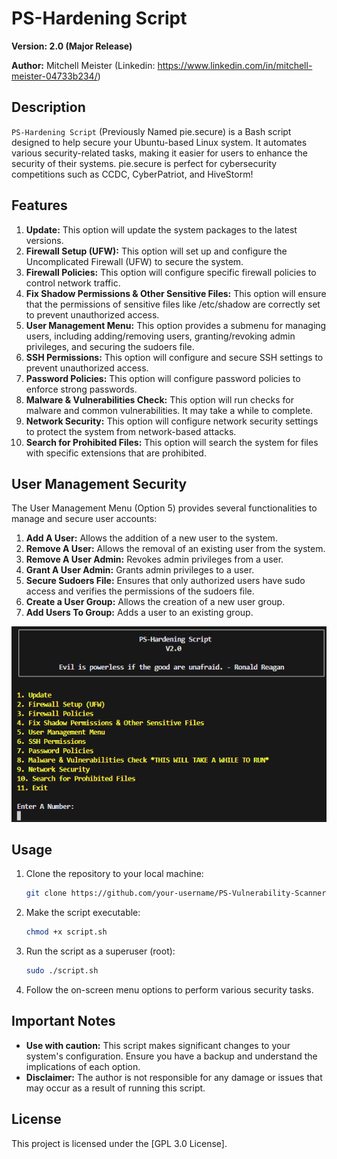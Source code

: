 # PS-Hardening Script

**Version: 2.0 (Major Release)**

**Author:** Mitchell Meister (Linkedin: https://www.linkedin.com/in/mitchell-meister-04733b234/)

## Description

`PS-Hardening Script` (Previously Named pie.secure) is a Bash script designed to help secure your Ubuntu-based Linux system. It automates various security-related tasks, making it easier for users to enhance the security of their systems. pie.secure is perfect for cybersecurity competitions such as CCDC, CyberPatriot, and HiveStorm!

## Features 

1. **Update:** This option will update the system packages to the latest versions.
2. **Firewall Setup (UFW):** This option will set up and configure the Uncomplicated Firewall (UFW) to secure the system.
3. **Firewall Policies:** This option will configure specific firewall policies to control network traffic.
4. **Fix Shadow Permissions & Other Sensitive Files:** This option will ensure that the permissions of sensitive files like /etc/shadow are correctly set to prevent unauthorized access.
5. **User Management Menu:** This option provides a submenu for managing users, including adding/removing users, granting/revoking admin privileges, and securing the sudoers file.
6. **SSH Permissions:** This option will configure and secure SSH settings to prevent unauthorized access.
7. **Password Policies:** This option will configure password policies to enforce strong passwords.
8. **Malware & Vulnerabilities Check:** This option will run checks for malware and common vulnerabilities. It may take a while to complete.
9. **Network Security:** This option will configure network security settings to protect the system from network-based attacks.
10. **Search for Prohibited Files:** This option will search the system for files with specific extensions that are prohibited.

## User Management Security

The User Management Menu (Option 5) provides several functionalities to manage and secure user accounts:

1. **Add A User:** Allows the addition of a new user to the system.
2. **Remove A User:** Allows the removal of an existing user from the system.
3. **Remove A User Admin:** Revokes admin privileges from a user.
4. **Grant A User Admin:** Grants admin privileges to a user.
5. **Secure Sudoers File:** Ensures that only authorized users have sudo access and verifies the permissions of the sudoers file.
6. **Create a User Group:** Allows the creation of a new user group.
7. **Add Users To Group:** Adds a user to an existing group.

![pie.secure Screenshot](ps-hardening-script.png)

## Usage

1. Clone the repository to your local machine:

   ```bash
   git clone https://github.com/your-username/PS-Vulnerability-Scanner.git
   ```

2. Make the script executable:

   ```bash
   chmod +x script.sh
   ```

3. Run the script as a superuser (root):

   ```bash
   sudo ./script.sh
   ```

4. Follow the on-screen menu options to perform various security tasks.

## Important Notes

- **Use with caution:** This script makes significant changes to your system's configuration. Ensure you have a backup and understand the implications of each option.
- **Disclaimer:** The author is not responsible for any damage or issues that may occur as a result of running this script.

## License

This project is licensed under the [GPL 3.0 License].

